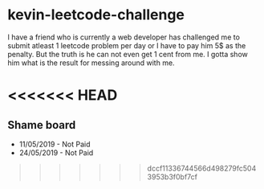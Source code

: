 # kevin-leetcode-challenge
I have a friend who is currently a web developer has challenged me to submit atleast 1 leetcode problem per day or I have to pay him 5$ as the penalty.
But the truth is he can not even get 1 cent from me. I gotta show him what is the result for messing around with me.

<<<<<<< HEAD
=======
## Shame board
- 11/05/2019 - Not Paid
- 24/05/2019 - Not Paid
>>>>>>> dccf11336744566d498279fc5043953b3f0bf7cf
